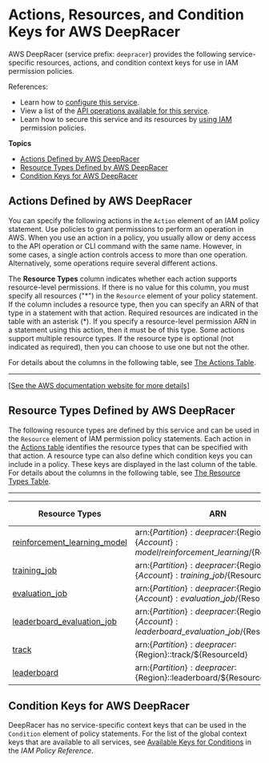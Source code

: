 # Actions, Resources, and Condition Keys for AWS DeepRacer<a name="list_awsdeepracer"></a>

AWS DeepRacer \(service prefix: `deepracer`\) provides the following service\-specific resources, actions, and condition context keys for use in IAM permission policies\.

References:
+ Learn how to [configure this service](https://docs.aws.amazon.com/deepracer/latest/developerguide/what-is-deepracer.html)\.
+ View a list of the [API operations available for this service](${UserGuideDocPage})\.
+ Learn how to secure this service and its resources by [using IAM](https://docs.aws.amazon.com/deepracer/latest/developerguide/deepracer-understand-required-permissions-and-iam-roles.html) permission policies\.

**Topics**
+ [Actions Defined by AWS DeepRacer](#awsdeepracer-actions-as-permissions)
+ [Resource Types Defined by AWS DeepRacer](#awsdeepracer-resources-for-iam-policies)
+ [Condition Keys for AWS DeepRacer](#awsdeepracer-policy-keys)

## Actions Defined by AWS DeepRacer<a name="awsdeepracer-actions-as-permissions"></a>

You can specify the following actions in the `Action` element of an IAM policy statement\. Use policies to grant permissions to perform an operation in AWS\. When you use an action in a policy, you usually allow or deny access to the API operation or CLI command with the same name\. However, in some cases, a single action controls access to more than one operation\. Alternatively, some operations require several different actions\.

The **Resource Types** column indicates whether each action supports resource\-level permissions\. If there is no value for this column, you must specify all resources \("\*"\) in the `Resource` element of your policy statement\. If the column includes a resource type, then you can specify an ARN of that type in a statement with that action\. Required resources are indicated in the table with an asterisk \(\*\)\. If you specify a resource\-level permission ARN in a statement using this action, then it must be of this type\. Some actions support multiple resource types\. If the resource type is optional \(not indicated as required\), then you can choose to use one but not the other\.

For details about the columns in the following table, see [The Actions Table](reference_policies_actions-resources-contextkeys.md#actions_table)\.


****  
[\[See the AWS documentation website for more details\]](http://docs.aws.amazon.com/IAM/latest/UserGuide/list_awsdeepracer.html)

## Resource Types Defined by AWS DeepRacer<a name="awsdeepracer-resources-for-iam-policies"></a>

The following resource types are defined by this service and can be used in the `Resource` element of IAM permission policy statements\. Each action in the [Actions table](#awsdeepracer-actions-as-permissions) identifies the resource types that can be specified with that action\. A resource type can also define which condition keys you can include in a policy\. These keys are displayed in the last column of the table\. For details about the columns in the following table, see [The Resource Types Table](reference_policies_actions-resources-contextkeys.md#resources_table)\.


****  

| Resource Types | ARN | Condition Keys | 
| --- | --- | --- | 
|   [ reinforcement\_learning\_model ](https://docs.aws.amazon.com/deepracer/latest/developerguide/deepracer-get-started-training-model.html)  |  arn:$\{Partition\}:deepracer:$\{Region\}:$\{Account\}:model/reinforcement\_learning/$\{ResourceId\}  |  | 
|   [ training\_job ](https://docs.aws.amazon.com/deepracer/latest/developerguide/deepracer-get-started-training-model.html)  |  arn:$\{Partition\}:deepracer:$\{Region\}:$\{Account\}:training\_job/$\{ResourceId\}  |  | 
|   [ evaluation\_job ](https://docs.aws.amazon.com/deepracer/latest/developerguide/deepracer-get-started-test-in-simulator.html)  |  arn:$\{Partition\}:deepracer:$\{Region\}:$\{Account\}: evaluation\_job/$\{ResourceId\}  |  | 
|   [ leaderboard\_evaluation\_job ](https://docs.aws.amazon.com/deepracer/latest/developerguide/deepracer-submit-model-to-leaderboard.html)  |  arn:$\{Partition\}:deepracer:$\{Region\}:$\{Account\}:leaderboard\_evaluation\_job/$\{ResourceId\}  |  | 
|   [ track ](https://docs.aws.amazon.com/deepracer/latest/developerguide/deepracer-console-train-evaluate-models.html)  |  arn:$\{Partition\}:deepracer:$\{Region\}::track/$\{ResourceId\}  |  | 
|   [ leaderboard ](https://docs.aws.amazon.com/deepracer/latest/developerguide/deepracer-submit-model-to-leaderboard.html)  |  arn:$\{Partition\}:deepracer:$\{Region\}::leaderboard/$\{ResourceId\}  |  | 

## Condition Keys for AWS DeepRacer<a name="awsdeepracer-policy-keys"></a>

DeepRacer has no service\-specific context keys that can be used in the `Condition` element of policy statements\. For the list of the global context keys that are available to all services, see [Available Keys for Conditions](reference_policies_condition-keys.html#AvailableKeys) in the *IAM Policy Reference*\.